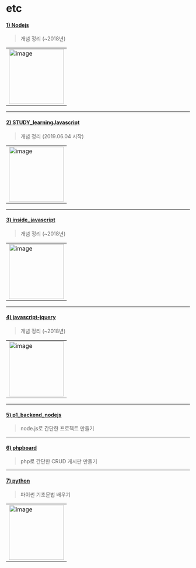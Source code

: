 # etc

#### [1) Nodejs]()
> 개념 정리 (~2018년)
<table><tr><td>
    <img width="150" alt="image" src="https://user-images.githubusercontent.com/87924260/206162259-0c420b4a-a9a6-4efb-bae1-5cc5cb8c698e.png">
</td></tr></table>

---

#### [2) STUDY_learningJavascript]()
> 개념 정리 (2019.06.04 시작)
<table><tr><td>
    <img width="150" alt="image" src="https://user-images.githubusercontent.com/87924260/206162434-562df7db-60b6-4517-add7-2c25d6a70c8b.png">
</td></tr></table>

---

#### [3) inside_javascript]()
> 개념 정리 (~2018년)
<table><tr><td>
    <img width="150" alt="image" src="https://user-images.githubusercontent.com/87924260/206162528-e57b38c8-2fe1-42a6-ba02-52072762df79.png">
</td></tr></table>

---

#### [4) javascript-jquery]()
> 개념 정리 (~2018년)
<table><tr><td>
    <img width="150" alt="image" src="https://user-images.githubusercontent.com/87924260/206162621-0761979e-faf7-4496-8ab6-525baaa67895.png">
</td></tr></table>

---

#### [5) p1_backend_nodejs]()
> node.js로 간단한 프로젝트 만들기

---

#### [6) phpboard]()
> php로 간단한 CRUD 게시판 만들기

---

#### [7) python]()
> 파이썬 기초문법 배우기
<table><tr><td>
    <img width="150" alt="image" src="https://user-images.githubusercontent.com/87924260/206162952-46eac82f-e323-40b4-8ea3-1d1e0cc86282.png">
</td></tr></table>



